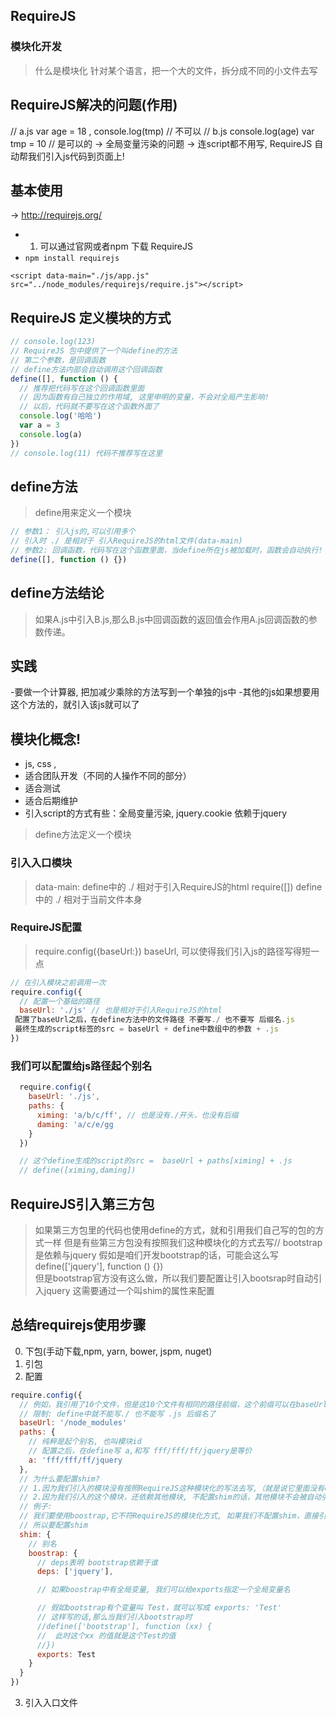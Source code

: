 
## RequireJS

### 模块化开发
> 什么是模块化 
> 针对某个语言，把一个大的文件，拆分成不同的小文件去写

## RequireJS解决的问题(作用)
// a.js  var age = 18 , console.log(tmp) // 不可以
// b.js  console.log(age) var tmp = 10   // 是可以的
-> 全局变量污染的问题
-> 连script都不用写, RequireJS 自动帮我们引入js代码到页面上!

## 基本使用
-> http://requirejs.org/
- 1. 可以通过官网或者npm 下载 RequireJS
- `npm install requirejs`

<!--1.引包-->
<!--RequireJS帮助我们引入了app.js文件-->
`<script data-main="./js/app.js" src="../node_modules/requirejs/require.js"></script>`
<!--2.在这个引入 RequireJS的标签上添加一个data-main属性，指定一个文件的路径-->

## RequireJS 定义模块的方式

```js
// console.log(123)
// RequireJS 包中提供了一个叫define的方法
// 第二个参数，是回调函数
// define方法内部会自动调用这个回调函数
define([], function () {
  // 推荐把代码写在这个回调函数里面
  // 因为函数有自己独立的作用域, 这里申明的变量，不会对全局产生影响!
  // 以后，代码就不要写在这个函数外面了
  console.log('哈哈')
  var a = 3
  console.log(a)
})
// console.log(11) 代码不推荐写在这里
```

## define方法 
> define用来定义一个模块
```js
// 参数1： 引入js的,可以引用多个
// 引入时 ./ 是相对于 引入RequireJS的html文件(data-main)
// 参数2: 回调函数，代码写在这个函数里面，当define所在js被加载时，函数会自动执行!
define([], function () {})
```

## define方法结论
> 如果A.js中引入B.js,那么B.js中回调函数的返回值会作用A.js回调函数的参数传递。 


## 实践
-要做一个计算器, 把加减少乘除的方法写到一个单独的js中
-其他的js如果想要用这个方法的，就引入该js就可以了

## 模块化概念!
- js, css , 
- 适合团队开发（不同的人操作不同的部分）
- 适合测试
- 适合后期维护
- 引入script的方式有些：全局变量污染, jquery.cookie 依赖于jquery

> define方法定义一个模块
### 引入入口模块
> data-main:  define中的 ./ 相对于引入RequireJS的html
> require([]) define中的 ./ 相对于当前文件本身

### RequireJS配置
> require.config({baseUrl:})
> baseUrl, 可以使得我们引入js的路径写得短一点 
```js
// 在引入模块之前调用一次
require.config({
  // 配置一个基础的路径
  baseUrl: './js' // 也是相对于引入RequireJS的html
 配置了baseUrl之后，在define方法中的文件路径 不要写./ 也不要写 后缀名.js
 最终生成的script标签的src = baseUrl + define中数组中的参数 + .js
})
```

### 我们可以配置给js路径起个别名

```js
  require.config({
    baseUrl: './js',
    paths: {
      ximing: 'a/b/c/ff', // 也是没有./开头，也没有后缀 
      daming: 'a/c/e/gg
    }
  })

  // 这个define生成的script的src =  baseUrl + paths[ximing] + .js
  // define([ximing,daming])
```
## RequireJS引入第三方包
> 如果第三方包里的代码也使用define的方式，就和引用我们自己写的包的方式一样 
> 但是有些第三方包没有按照我们这种模块化的方式去写// bootstrap是依赖与jquery
> 假如是咱们开发bootstrap的话，可能会这么写
> define(['jquery'], function () {})  
> 但是bootstrap官方没有这么做，所以我们要配置让引入bootsrap时自动引入jquery
> 这需要通过一个叫shim的属性来配置

## 总结requirejs使用步骤
0. 下包(手动下载,npm, yarn, bower, jspm, nuget)
1. 引包
2. 配置
```js
require.config({
  // 例如，我引用了10个文件，但是这10个文件有相同的路径前缀，这个前缀可以在baseUrl中统一写
  // 限制: define中就不能写./ 也不能写 .js 后缀名了
  baseUrl: '/node_modules'
  paths: {
    // 纯粹是起个别名, 也叫模块id
    // 配置之后，在define写 a,和写 fff/fff/ff/jquery是等价
    a: 'fff/fff/ff/jquery
  },
  // 为什么要配置shim?
  // 1.因为我们引入的模块没有按照RequireJS这种模块化的写法去写,（就是说它里面没有define）
  // 2.因为我们引入的这个模块，还依赖其他模块, 不配置shim的话，其他模块不会被自动引入
  // 例子: 
  // 我们要使用boostrap,它不符RequireJS的模块化方式, 如果我们不配置shim，直接引用bootstrap,这个文件确实会被引入, 但是boostrap依赖于jquery, 这里的jquery不会被自动引入。
  // 所以要配置shim
  shim: {
    // 别名
    boostrap: {
      // deps表明 bootstrap依赖于谁
      deps: ['jquery'],

      // 如果boostrap中有全局变量, 我们可以给exports指定一个全局变量名

      // 假如bootstrap有个变量叫 Test，就可以写成 exports: 'Test'
      // 这样写的话,那么当我们引入bootstrap时
      //define(['bootstrap'], function (xx) {
      //  此时这个xx 的值就是这个Test的值
      //})
      exports: Test
    }
  }
})
```
3. 引入入口文件
